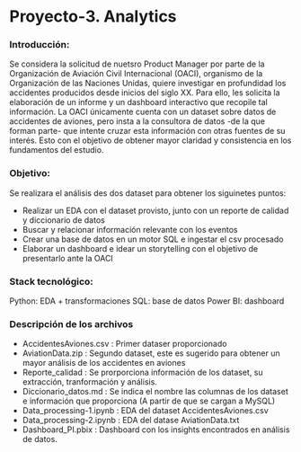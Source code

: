 # Proyecto-3. Analytics

### Introducción: 
Se considera la solicitud de nuetsro Product Manager por parte de la Organización de Aviación Civil Internacional (OACI), organismo de la Organización de las Naciones Unidas,
quiere investigar en profundidad los accidentes producidos desde inicios del siglo XX. Para ello, les solicita la elaboración de un informe y un dashboard interactivo que recopile tal información.
La OACI únicamente cuenta con un dataset sobre datos de accidentes de aviones, pero insta a la consultora de datos -de la que forman parte- que intente cruzar esta información con otras fuentes de su interés.
Esto con el objetivo de obtener mayor claridad y consistencia en los fundamentos del estudio.

### Objetivo:
Se realizara el análisis des dos dataset para obtener los siguinetes puntos:
- Realizar un EDA con el dataset provisto, junto con un reporte de calidad y diccionario de datos
- Buscar y relacionar información relevante con los eventos
- Crear una base de datos en un motor SQL e ingestar el csv procesado
- Elaborar un dashboard e idear un storytelling con el objetivo de presentarlo ante la OACI

### Stack tecnológico:
Python: EDA + transformaciones
SQL: base de datos
Power BI: dashboard

### Descripción de los archivos

- AccidentesAviones.csv : Primer dataser proporcionado
- AviationData.zip : Segundo dataset, este es sugerido para obtener un mayor análisis de los accidentes en aviones
- Reporte_calidad : Se prorporciona información de los dataset, su extracción, tranformación y análisis.
- Diccionario_datos.md : Se indica el nombre las columnas de los dataset e información que proporciona (A partir de que se cargan a MySQL)
- Data_processing-1.ipynb : EDA del dataset AccidentesAviones.csv
- Data_processing-2.ipynb : EDA del datase AviationData.txt
- Dashboard_PI.pbix : Dashboard con los insights encontrados en análisis de datos.

